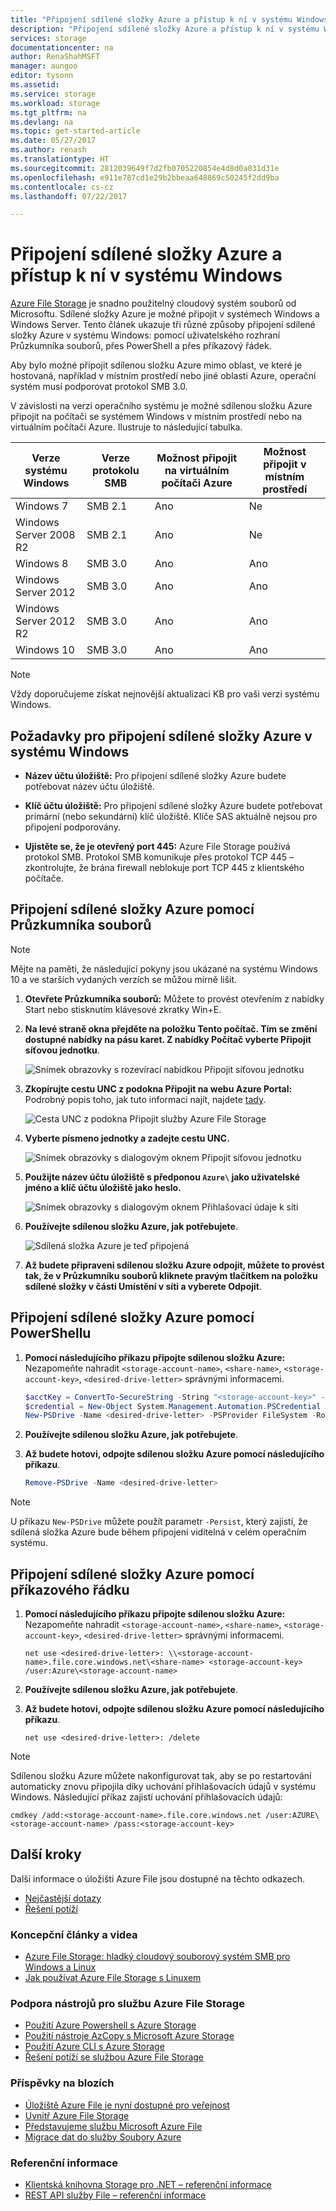 ```yaml
---
title: "Připojení sdílené složky Azure a přístup k ní v systému Windows | Dokumentace Microsoftu"
description: "Připojení sdílené složky Azure a přístup k ní v systému Windows."
services: storage
documentationcenter: na
author: RenaShahMSFT
manager: aungoo
editor: tysonn
ms.assetid: 
ms.service: storage
ms.workload: storage
ms.tgt_pltfrm: na
ms.devlang: na
ms.topic: get-started-article
ms.date: 05/27/2017
ms.author: renash
ms.translationtype: HT
ms.sourcegitcommit: 2812039649f7d2fb0705220854e4d8d0a031d31e
ms.openlocfilehash: e911e787cd1e29b2bbeaa648869c50245f2dd9ba
ms.contentlocale: cs-cz
ms.lasthandoff: 07/22/2017

---
```


# <a name="mount-an-azure-file-share-and-access-the-share-in-windows"></a>Připojení sdílené složky Azure a přístup k ní v systému Windows
[Azure File Storage](storage-dotnet-how-to-use-files.md) je snadno použitelný cloudový systém souborů od Microsoftu. Sdílené složky Azure je možné připojit v systémech Windows a Windows Server. Tento článek ukazuje tři různé způsoby připojení sdílené složky Azure v systému Windows: pomocí uživatelského rozhraní Průzkumníka souborů, přes PowerShell a přes příkazový řádek. 

Aby bylo možné připojit sdílenou složku Azure mimo oblast, ve které je hostovaná, například v místním prostředí nebo jiné oblasti Azure, operační systém musí podporovat protokol SMB 3.0. 

V závislosti na verzi operačního systému je možné sdílenou složku Azure připojit na počítači se systémem Windows v místním prostředí nebo na virtuálním počítači Azure. Ilustruje to následující tabulka. 

| Verze systému Windows        | Verze protokolu SMB |Možnost připojit na virtuálním počítači Azure|Možnost připojit v místním prostředí|
|------------------------|-------------|---------------------|---------------------|
| Windows 7              | SMB 2.1     | Ano                 | Ne                  |
| Windows Server 2008 R2 | SMB 2.1     | Ano                 | Ne                  |
| Windows 8              | SMB 3.0     | Ano                 | Ano                 |
| Windows Server 2012    | SMB 3.0     | Ano                 | Ano                 |
| Windows Server 2012 R2 | SMB 3.0     | Ano                 | Ano                 |
| Windows 10             | SMB 3.0     | Ano                 | Ano                 |

> [!Note]  
> Vždy doporučujeme získat nejnovější aktualizaci KB pro vaši verzi systému Windows.

## <a name="aprerequisites-for-mounting-azure-file-share-with-windows"></a></a>Požadavky pro připojení sdílené složky Azure v systému Windows 
* **Název účtu úložiště:** Pro připojení sdílené složky Azure budete potřebovat název účtu úložiště.

* **Klíč účtu úložiště:** Pro připojení sdílené složky Azure budete potřebovat primární (nebo sekundární) klíč úložiště. Klíče SAS aktuálně nejsou pro připojení podporovány.

* **Ujistěte se, že je otevřený port 445:** Azure File Storage používá protokol SMB. Protokol SMB komunikuje přes protokol TCP 445 – zkontrolujte, že brána firewall neblokuje port TCP 445 z klientského počítače.

## <a name="mount-the-azure-file-share-with-file-explorer"></a>Připojení sdílené složky Azure pomocí Průzkumníka souborů
> [!Note]  
> Mějte na paměti, že následující pokyny jsou ukázané na systému Windows 10 a ve starších vydaných verzích se můžou mírně lišit. 

1. **Otevřete Průzkumníka souborů:** Můžete to provést otevřením z nabídky Start nebo stisknutím klávesové zkratky Win+E.

2. **Na levé straně okna přejděte na položku Tento počítač. Tím se změní dostupné nabídky na pásu karet. Z nabídky Počítač vyberte Připojit síťovou jednotku**.
    
    ![Snímek obrazovky s rozevírací nabídkou Připojit síťovou jednotku](media/storage-file-how-to-use-files-windows/1_MountOnWindows10.png)

3. **Zkopírujte cestu UNC z podokna Připojit na webu Azure Portal:** Podrobný popis toho, jak tuto informaci najít, najdete [tady](storage-file-how-to-use-files-portal.md#connect-to-file-share).

    ![Cesta UNC z podokna Připojit služby Azure File Storage](media/storage-file-how-to-use-files-windows/portal_netuse_connect.png)

4. **Vyberte písmeno jednotky a zadejte cestu UNC.** 
    
    ![Snímek obrazovky s dialogovým oknem Připojit síťovou jednotku](media/storage-file-how-to-use-files-windows/2_MountOnWindows10.png)

5. **Použijte název účtu úložiště s předponou `Azure\` jako uživatelské jméno a klíč účtu úložiště jako heslo.**
    
    ![Snímek obrazovky s dialogovým oknem Přihlašovací údaje k síti](media/storage-file-how-to-use-files-windows/3_MountOnWindows10.png)

6. **Používejte sdílenou složku Azure, jak potřebujete**.
    
    ![Sdílená složka Azure je teď připojená](media/storage-file-how-to-use-files-windows/4_MountOnWindows10.png)

7. **Až budete připraveni sdílenou složku Azure odpojit, můžete to provést tak, že v Průzkumníku souborů kliknete pravým tlačítkem na položku sdílené složky v části Umístění v síti a vyberete Odpojit**.

## <a name="mount-the-azure-file-share-with-powershell"></a>Připojení sdílené složky Azure pomocí PowerShellu
1. **Pomocí následujícího příkazu připojte sdílenou složku Azure:** Nezapomeňte nahradit `<storage-account-name>`, `<share-name>`, `<storage-account-key>`, `<desired-drive-letter>` správnými informacemi.

    ```PowerShell
    $acctKey = ConvertTo-SecureString -String "<storage-account-key>" -AsPlainText -Force
    $credential = New-Object System.Management.Automation.PSCredential -ArgumentList "Azure\<storage-account-name>", $acctKey
    New-PSDrive -Name <desired-drive-letter> -PSProvider FileSystem -Root "\\<storage-account-name>.file.core.windows.net\<share-name>" -Credential $credential
    ```

2. **Používejte sdílenou složku Azure, jak potřebujete**.

3. **Až budete hotovi, odpojte sdílenou složku Azure pomocí následujícího příkazu**.

    ```PowerShell
    Remove-PSDrive -Name <desired-drive-letter>
    ```

> [!Note]  
> U příkazu `New-PSDrive` můžete použít parametr `-Persist`, který zajistí, že sdílená složka Azure bude během připojení viditelná v celém operačním systému.

## <a name="mount-the-azure-file-share-with-command-prompt"></a>Připojení sdílené složky Azure pomocí příkazového řádku
1. **Pomocí následujícího příkazu připojte sdílenou složku Azure:** Nezapomeňte nahradit `<storage-account-name>`, `<share-name>`, `<storage-account-key>`, `<desired-drive-letter>` správnými informacemi.

    ```
    net use <desired-drive-letter>: \\<storage-account-name>.file.core.windows.net\<share-name> <storage-account-key> /user:Azure\<storage-account-name>
    ```

2. **Používejte sdílenou složku Azure, jak potřebujete**.

3. **Až budete hotovi, odpojte sdílenou složku Azure pomocí následujícího příkazu**.

    ```
    net use <desired-drive-letter>: /delete
    ```

> [!Note]  
> Sdílenou složku Azure můžete nakonfigurovat tak, aby se po restartování automaticky znovu připojila díky uchování přihlašovacích údajů v systému Windows. Následující příkaz zajistí uchování přihlašovacích údajů:
>   ```
>   cmdkey /add:<storage-account-name>.file.core.windows.net /user:AZURE\<storage-account-name> /pass:<storage-account-key>
>   ```

## <a name="next-steps"></a>Další kroky
Další informace o úložišti Azure File jsou dostupné na těchto odkazech.

* [Nejčastější dotazy](storage-files-faq.md)
* [Řešení potíží](storage-troubleshoot-file-connection-problems.md)

### <a name="conceptual-articles-and-videos"></a>Koncepční články a videa
* [Azure File Storage: hladký cloudový souborový systém SMB pro Windows a Linux](https://azure.microsoft.com/documentation/videos/azurecon-2015-azure-files-storage-a-frictionless-cloud-smb-file-system-for-windows-and-linux/)
* [Jak používat Azure File Storage s Linuxem](storage-how-to-use-files-linux.md)

### <a name="tooling-support-for-azure-file-storage"></a>Podpora nástrojů pro službu Azure File Storage
* [Použití Azure Powershell s Azure Storage](storage-powershell-guide-full.md)
* [Použití nástroje AzCopy s Microsoft Azure Storage](storage-use-azcopy.md)
* [Použití Azure CLI s Azure Storage](storage-azure-cli.md#create-and-manage-file-shares)
* [Řešení potíží se službou Azure File Storage](https://docs.microsoft.com/azure/storage/storage-troubleshoot-file-connection-problems)

### <a name="blog-posts"></a>Příspěvky na blozích
* [Úložiště Azure File je nyní dostupné pro veřejnost](https://azure.microsoft.com/blog/azure-file-storage-now-generally-available/)
* [Uvnitř Azure File Storage](https://azure.microsoft.com/blog/inside-azure-file-storage/)
* [Představujeme službu Microsoft Azure File](http://blogs.msdn.com/b/windowsazurestorage/archive/2014/05/12/introducing-microsoft-azure-file-service.aspx)
* [Migrace dat do služby Soubory Azure](https://azure.microsoft.com/blog/migrating-data-to-microsoft-azure-files/)

### <a name="reference"></a>Referenční informace
* [Klientská knihovna Storage pro .NET – referenční informace](https://msdn.microsoft.com/library/azure/dn261237.aspx)
* [REST API služby File – referenční informace](http://msdn.microsoft.com/library/azure/dn167006.aspx)


